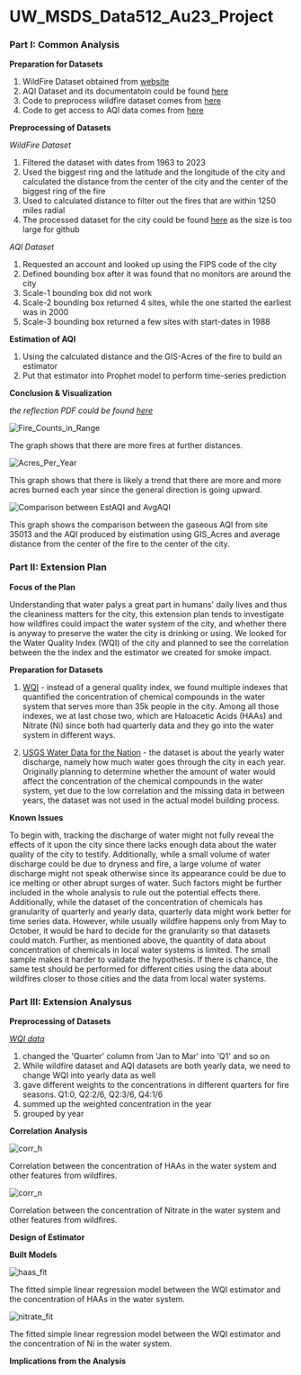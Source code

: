 # UW_MSDS_Data512_Au23_Project

### Part I: Common Analysis

**Preparation for Datasets**

1) WildFire Dataset obtained from [website](https://www.sciencebase.gov/catalog/item/61aa537dd34eb622f699df81)
2) AQI Dataset and its documentatoin could be found [here](https://www.airnow.gov/sites/default/files/2020-05/aqi-technical-assistance-document-sept2018.pdf)
4) Code to preprocess wildfire dataset comes from [here](https://drive.google.com/file/d/1qNI6hji8CvDeBsnLDAhJXvaqf2gcg8UV/view?usp=sharing)
5) Code to get access to AQI data comes from [here](https://drive.google.com/file/d/1bxl9qrb_52RocKNGfbZ5znHVqFDMkUzf/view?usp=sharing)
  

**Preprocessing of Datasets**

*WildFire Dataset*

1) Filtered the dataset with dates from 1963 to 2023
2) Used the biggest ring and the latitude and the longitude of the city and calculated the distance from the center of the city and the center of the biggest ring of the fire
3) Used to calculated distance to filter out the fires that are within 1250 miles radial
4) The processed dataset for the city could be found [here](https://drive.google.com/file/d/1ZDMaTStyK2N215kZe9tSSAifTSfXCAOH/view?usp=drive_link) as the size is too large for github


*AQI Dataset*

1) Requested an account and looked up using the FIPS code of the city
2) Defined bounding box after it was found that no monitors are around the city
3) Scale-1 bounding box did not work
4) Scale-2 bounding box returned 4 sites, while the one started the earliest was in 2000
5) Scale-3 bounding box returned a few sites with start-dates in 1988

**Estimation of AQI**

1) Using the calculated distance and the GIS-Acres of the fire to build an estimator
2) Put that estimator into Prophet model to perform time-series prediction


**Conclusion & Visualization**

*the reflection PDF could be found [here](https://github.com/hww1999/UW_MSDS_Data512_Au23_Project/blob/main/Part_1_Common_Analysis/Reflection.pdf)*

![Fire_Counts_in_Range](https://github.com/hww1999/UW_MSDS_Data512_Au23_Project/assets/50925030/ad9b035b-be89-4fcd-9134-dcb8b8efe08d)

The graph shows that there are more fires at further distances.

![Acres_Per_Year](https://github.com/hww1999/UW_MSDS_Data512_Au23_Project/assets/50925030/bd7a40b2-ed27-4ca5-8591-3dde85622c1d)

This graph shows that there is likely a trend that there are more and more acres burned each year since the general direction is going upward.

![Comparison between EstAQI and AvgAQI](https://github.com/hww1999/UW_MSDS_Data512_Au23_Project/assets/50925030/ffd49411-4abc-4c35-8442-af6945fefed7)

This graph shows the comparison between the gaseous AQI from site 35013 and the AQI produced by eistimation using GIS_Acres and average distance from the center of the fire to the center of the city.

### Part II: Extension Plan

**Focus of the Plan**

Understanding that water palys a great part in humans' daily lives and thus the cleaniness matters for the city, this extension plan tends to investigate how wildfires could impact the water system of the city, and whether there is anyway to preserve the water the city is drinking or using. We looked for the Water Quality Index (WQI) of the city and planned to see the correlation between the the index and the estimator we created for smoke impact.

**Preparation for Datasets**

1) [WQI](nmtracking.doh.nm.gov/dataportal/query/Index.html) - instead of a general quality index, we found multiple indexes that quantified the concentration of chemical compounds in the water system that serves more than 35k people in the city. Among all those indexes, we at last chose two, which are Haloacetic Acids (HAAs) and Nitrate (Ni) since both had quarterly data and they go into the water system in different ways.

2) [USGS Water Data for the Nation](nwis.waterdata.usgs.gov/nwis) - the dataset is about the yearly water discharge, namely how much water goes through the city in each year. Originally planning to determine whether the amount of water would affect the concentration of the chemical compounds in the water system, yet due to the low correlation and the missing data in between years, the dataset was not used in the actual model building process.

**Known Issues**

To begin with, tracking the discharge of water might not fully reveal the effects of it upon the city since there lacks enough data about the water quality of the city to testify. Additionally, while a small volume of water discharge could be due to dryness and fire, a large volume of water discharge might not speak otherwise since its appearance could be due to ice melting or other abrupt surges of water. Such factors might be further included in the whole analysis to rule out the potential effects there.
Additionally, while the dataset of the concentration of chemicals has granularity of quarterly and yearly data, quarterly data might work better for time series data. However, while usually wildfire happens only from May to October, it would be hard to decide for the granularity so that datasets could match. Further, as mentioned above, the quantity of data about concentration of chemicals in local water systems is limited. The small sample makes it harder to validate the hypothesis. If there is chance, the same test should be performed for different cities using the data about wildfires closer to those cities and the data from local water systems.


### Part III: Extension Analysus

**Preprocessing of Datasets**

*[WQI data](nmtracking.doh.nm.gov/dataportal/query/Index.html)*

1) changed the 'Quarter' column from 'Jan to Mar' into 'Q1' and so on
2) While wildfire dataset and AQI datasets are both yearly data, we need to change WQI into yearly data as well
3) gave different weights to the concentrations in different quarters for fire seasons. Q1:0, Q2:2/6, Q2:3/6, Q4:1/6
4) summed up the weighted concentration in the year
5) grouped by year

**Correlation Analysis**

![corr_h](https://github.com/hww1999/UW_MSDS_Data512_Au23_Project/assets/50925030/96c768cc-0b7c-48c1-bddd-12d3f9eb868f)

Correlation between the concentration of HAAs in the water system and other features from wildfires.

![corr_n](https://github.com/hww1999/UW_MSDS_Data512_Au23_Project/assets/50925030/7ce0a3b2-6e72-450c-b259-805380d32335)

Correlation between the concentration of Nitrate in the water system and other features from wildfires.


**Design of Estimator**



**Built Models**

![haas_fit](https://github.com/hww1999/UW_MSDS_Data512_Au23_Project/assets/50925030/eb5d3411-026c-472d-9f18-3ec5ee1aaa7b)

The fitted simple linear regression model between the WQI estimator and the concentration of HAAs in the water system.

![nitrate_fit](https://github.com/hww1999/UW_MSDS_Data512_Au23_Project/assets/50925030/c2d085cd-a39f-40ae-8162-6bb4aeb457da)

The fitted simple linear regression model between the WQI estimator and the concentration of Ni in the water system.

**Implications from the Analysis**
